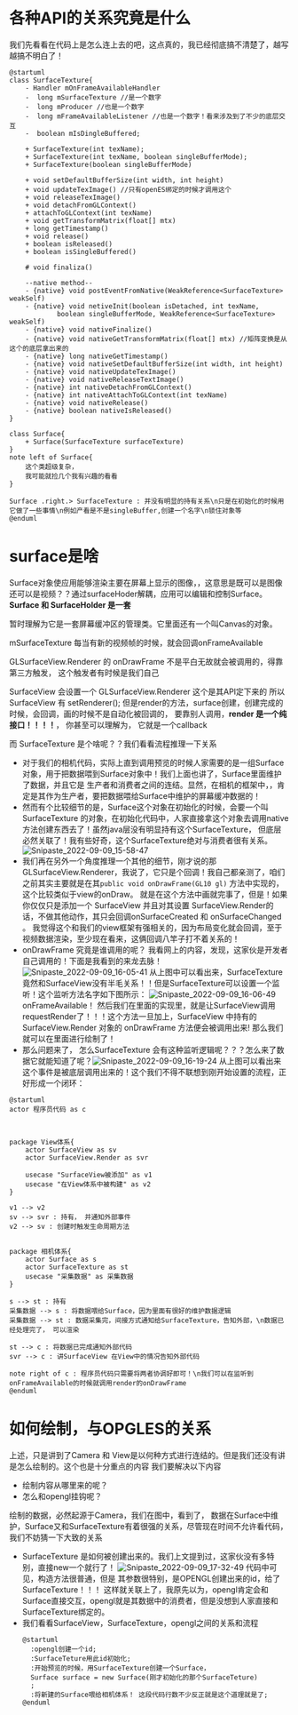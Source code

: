 # 各种API的关系究竟是什么
我们先看看在代码上是怎么连上去的吧，这点真的，我已经彻底搞不清楚了，越写越搞不明白了！

```puml
@startuml
class SurfaceTexture{
    - Handler mOnFrameAvailableHandler
    -  long mSurfaceTexture //是一个数字
    -  long mProducer //也是一个数字
    -  long mFrameAvailableListener //也是一个数字！看来涉及到了不少的底层交互
    -  boolean mIsDingleBuffered;

    + SurfaceTexture(int texName);
    + SurfaceTexture(int texName, boolean singleBufferMode);
    + SurfaceTexture(boolean singleBufferMode)

    + void setDefaultBufferSize(int width, int height)
    + void updateTexImage() //只有openES绑定的时候才调用这个
    + void releaseTexImage() 
    + void detachFromGLContext()
    + attachToGLContext(int texName)
    + void getTransformMatrix(float[] mtx)
    + long getTimestamp()
    + void release()
    + boolean isReleased()
    + boolean isSingleBuffered()

    # void finaliza()

    --native method--
    - {native} void postEventFromNative(WeakReference<SurfaceTexture> weakSelf)
    - {native} void netiveInit(boolean isDetached, int texName,
            boolean singleBufferMode, WeakReference<SurfaceTexture> weakSelf)
    - {native} void nativeFinalize()
    - {native} void nativeGetTransformMatrix(float[] mtx) //矩阵变换是从这个的底层拿出来的
    - {native} long nativeGetTimestamp()
    - {native} void nativeSetDefaultBufferSize(int width, int height)
    - {native} void nativeUpdateTexImage()
    - {native} void nativeReleaseTextImage()
    - {native} int nativeDetachFromGLContext()
    - {native} int nativeAttachToGLContext(int texName)
    - {native} void nativeRelease()
    - {native} boolean nativeIsReleased()
}

class Surface{
    + Surface(SurfaceTexture surfaceTexture)
}
note left of Surface{
    这个类超级复杂，
    我可能就捡几个我有兴趣的看看
}

Surface .right.> SurfaceTexture : 并没有明显的持有关系\n只是在初始化的时候用它做了一些事情\n例如产看是不是singleBuffer,创建一个名字\n锁住对象等
@enduml
```
# surface是啥
Surface对象使应用能够渲染主要在屏幕上显示的图像，，这意思是既可以是图像还可以是视频？？通过surfaceHoder解耦，应用可以编辑和控制Surface。
**Surface 和 SurfaceHolder 是一套**

暂时理解为它是一套屏幕缓冲区的管理类。它里面还有一个叫Canvas的对象。

mSurfaceTexture 每当有新的视频帧的时候，就会回调onFrameAvailable

GLSurfaceView.Renderer 的 onDrawFrame 不是平白无故就会被调用的，得靠第三方触发， 这个触发者有时候是我们自己


SurfaceView 会设置一个 GLSurfaceView.Renderer 这个是其API定下来的
所以 SurfaceView 有 setRenderer(); 但是render的方法，surface创建，创建完成的时候，会回调，画的时候不是自动化被回调的， 要靠别人调用，**render 是一个纯接口！！！！**， 你甚至可以理解为， 它就是一个callback

而 SurfaceTexture 是个啥呢？？我们看看流程推理一下关系

- 对于我们的相机代码，实际上直到调用预览的时候人家需要的是一组Surface对象，用于把数据喂到Surface对象中！我们上面也讲了，Surface里面维护了数据，并且它是 生产者和消费者之间的连结。显然，在相机的框架中，，肯定是其作为生产者，要把数据喂给Surface中维护的屏幕缓冲数据的！
- 然而有个比较细节的是，Surface这个对象在初始化的时候，会要一个叫 SurfaceTexture 的对象，在初始化代码中，人家直接拿这个对象去调用native方法创建东西去了！虽然java层没有明显持有这个SurfaceTexture， 但底层必然关联了！我有些好奇，这个SurfaceTexture绝对与消费者很有关系。
![Snipaste_2022-09-09_15-58-47](/assets/Snipaste_2022-09-09_15-58-47.png)
- 我们再在另外一个角度推理一个其他的细节，刚才说的那GLSurfaceView.Renderer，我说了，它只是个回调！我自己都亲测了，咱们之前其实主要就是在其``` public void onDrawFrame(GL10 gl) ``` 方法中实现的，这个比较类似于view的onDraw。 就是在这个方法中画就完事了，但是！如果你仅仅只是添加一个 SurfaceView 并且对其设置 SurfaceView.Render的话，不做其他动作，其只会回调onSurfaceCreated 和 onSurfaceChanged 。 我觉得这个和我们的view框架有强相关的，因为布局变化就会回调，至于视频数据渲染，至少现在看来，这俩回调八竿子打不着关系的！
- onDrawFrame 究竟是谁调用的呢？ 我看网上的内容，发现，这家伙是开发者自己调用的！下面是我看到的来龙去脉！
![Snipaste_2022-09-09_16-05-41](/assets/Snipaste_2022-09-09_16-05-41.png)
从上图中可以看出来，SurfaceTexture竟然和SurfaceView没有半毛关系！！但是SurfaceTexture可以设置一个监听！这个监听方法名字如下图所示：
![Snipaste_2022-09-09_16-06-49](/assets/Snipaste_2022-09-09_16-06-49.png)
onFrameAvailable！ 然后我们在里面的实现里，就是让SurfaceView调用 requestRender了！！！这个方法一旦加上，SurfaceView 中持有的 SurfaceView.Render 对象的 onDrawFrame 方法便会被调用出来! 那么我们就可以在里面进行绘制了！
- 那么问题来了， 怎么SurfaceTexture 会有这种监听逻辑呢？？？怎么来了数据它就能知道了呢？![Snipaste_2022-09-09_16-19-24](/assets/Snipaste_2022-09-09_16-19-24.png)
  从上图可以看出来这个事件是被底层调用出来的！这个我们不得不联想到刚开始设置的流程，正好形成一个闭环： 

```puml
@startuml
actor 程序员代码 as c



package View体系{
    actor SurfaceView as sv
    actor SurfaceView.Render as svr

    usecase "SurfaceView被添加" as v1
    usecase "在View体系中被构建" as v2
}

v1 --> v2
sv --> svr : 持有， 并通知外部事件
v2 --> sv : 创建时触发生命周期方法


package 相机体系{
    actor Surface as s
    actor SurfaceTexture as st
    usecase "采集数据" as 采集数据
}

s --> st : 持有
采集数据 --> s : 将数据喂给Surface，因为里面有很好的维护数据逻辑
采集数据 --> st : 数据采集完，间接方式通知给SurfaceTexture，告知外部，\n数据已经处理完了， 可以渲染

st --> c : 将数据已完成通知外部代码
svr --> c : 讲SurfaceView 在View中的情况告知外部代码

note right of c : 程序员代码只需要将两者协调好即可！\n我们可以在监听到onFrameAvailable的时候就调用render的onDrawFrame
@enduml
```

# 如何绘制，与OPGLES的关系
上述，只是讲到了Camera 和 View是以何种方式进行连结的。但是我们还没有讲是怎么绘制的。这个也是十分重点的内容
我们要解决以下内容
- 绘制内容从哪里来的呢？
- 怎么和opengl挂钩呢？

绘制的数据，必然起源于Camera，我们在图中，看到了， 数据在Surface中维护，Surface又和SurfaceTexture有着很强的关系，尽管现在时间不允许看代码，我们不妨猜一下大致的关系
- SurfaceTexture 是如何被创建出来的。我们上文提到过，这家伙没有多特别，直接new一个就行了！ ![Snipaste_2022-09-09_17-32-49](/assets/Snipaste_2022-09-09_17-32-49.png)
代码中可见，构造方法很普通，但是 其参数很特别，是OPENGL创建出来的id，给了SurfaceTexture！！！
这样就关联上了，我原先以为，opengl肯定会和Surface直接交互，opengl就是其数据中的消费者，但是没想到人家直接和 SurfaceTexture绑定的。
- 我们看看SurfaceView，SurfaceTexture，opengl之间的关系和流程
  ```puml
  @startuml
    :opengl创建一个id;
    :SurfaceTeture用此id初始化;
    :开始预览的时候，用SurfaceTexture创建一个Surface，
    Surface surface = new Surface(刚才初始化的那个SurfaceTeture)
    ;
    :将新建的Surface喂给相机体系！ 这段代码行数不少反正就是这个道理就是了;
  @enduml
  ```
  